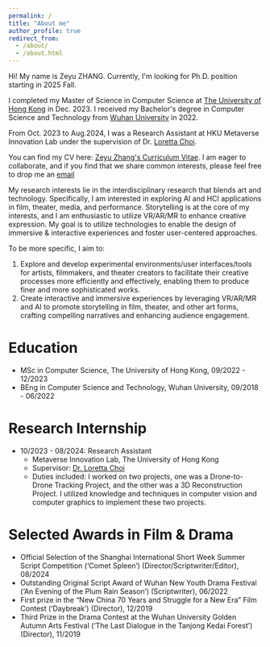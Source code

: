 ```yaml
---
permalink: /
title: "About me"
author_profile: true
redirect_from: 
  - /about/
  - /about.html
---
```


Hi! My name is Zeyu ZHANG. Currently, I'm looking for Ph.D. position starting in 2025 Fall.

I completed my Master of Science in Computer Science at [The University of Hong Kong](https://www.hku.hk/) in Dec. 2023. I received my Bachelor's degree in Computer Science and Technology from [Wuhan University](https://en.whu.edu.cn/) in 2022. 

From Oct. 2023 to Aug.2024, I was a Research Assistant at HKU Metaverse Innovation Lab under the supervision of Dr. [Loretta Choi](https://i.cs.hku.hk/~ykchoi/). 

You can find my CV here: [Zeyu Zhang's Curriculum Vitae](../assets/Zeyu_Zhang_CV.pdf). I am eager to collaborate, and if you find that we share common interests, please feel free to drop me an [email](mailto:zeyu2022@connect.hku.hk)

My research interests lie in the interdisciplinary research that blends art and technology. Specifically, I am interested in exploring AI and HCI applications in film, theater, media, and performance. Storytelling is at the core of my interests, and I am enthusiastic to utilize VR/AR/MR to enhance creative expression. My goal is to utilize technologies to enable the design of immersive & interactive experiences and foster user-centered approaches. 

To be more specific, I aim to:
1. Explore and develop experimental environments/user interfaces/tools for artists, filmmakers, and theater creators to facilitate their creative processes more efficiently and effectively, enabling them to produce finer and more sophisticated works.
2. Create interactive and immersive experiences by leveraging VR/AR/MR and AI to promote storytelling in film, theater, and other art forms, crafting compelling narratives and enhancing audience engagement.



Education
======
* MSc in Computer Science, The University of Hong Kong, 09/2022 - 12/2023
* BEng in Computer Science and Technology, Wuhan University, 09/2018 - 06/2022

Research Internship
======
* 10/2023 - 08/2024: Research Assistant
  * Metaverse Innovation Lab, The University of Hong Kong
  * Supervisor: [Dr. Loretta Choi](https://i.cs.hku.hk/~ykchoi/)
  * Duties included: I worked on two projects, one was a Drone-to-Drone Tracking Project, and the other was a 3D Reconstruction Project. I utilized knowledge and techniques in computer vision and computer graphics to implement these two projects.


Selected Awards in Film & Drama
======
* Official Selection of the Shanghai International Short Week Summer Script Competition (‘Comet Spleen’) (Director/Scriptwriter/Editor), 08/2024 
* Outstanding Original Script Award of Wuhan New Youth Drama Festival (‘An Evening of the Plum Rain Season’) (Scriptwriter), 06/2022
* First prize in the “New China 70 Years and Struggle for a New Era” Film Contest (‘Daybreak’) (Director), 12/2019
* Third Prize in the Drama Contest at the Wuhan University Golden Autumn Arts Festival (‘The Last Dialogue in the Tanjong Kedai Forest’) (Director), 11/2019



